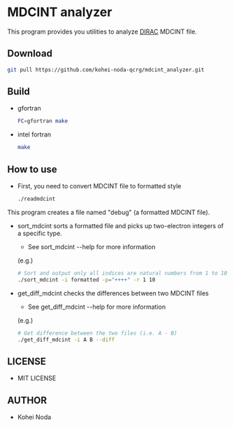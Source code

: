 # MDCINT analyzer

This program provides you utilities to analyze [DIRAC](http://diracprogram.org) MDCINT file.
## Download

```sh
git pull https://github.com/kohei-noda-qcrg/mdcint_analyzer.git
```

## Build

- gfortran
  ```sh
  FC=gfortran make
  ```
- intel fortran
  ```sh
  make
  ```

## How to use

- First, you need to convert MDCINT file to formatted style
  ```sh
  ./readmdcint
  ```
This program creates a file named "debug" (a formatted MDCINT file).

- sort_mdcint sorts a formatted file and picks up two-electron integers of a specific type.
  - See sort_mdcint --help for more information

  (e.g.)
    ```sh
    # Sort and output only all indices are natural numbers from 1 to 10
    ./sort_mdcint -i formatted -p="++++" -r 1 10
    ```
    
- get_diff_mdcint checks the differences between two MDCINT files
  - See get_diff_mdcint --help for more information
  
  (e.g.)
  ```sh
  # Get difference between the two files (i.e. A - B)
  ./get_diff_mdcint -i A B --diff
  ```
## LICENSE

- MIT LICENSE

## AUTHOR

- Kohei Noda
